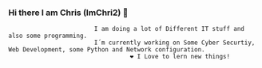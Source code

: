 ### Hi there I am Chris (ImChri2) 👋
                                                               
                            I am doing a lot of Different IT stuff and also some programming. 
                            I´m currently working on Some Cyber Securtiy, Web Development, some Python and Network configuration. 
                                      ❤️ I Love to lern new things!

<!--
**ImChri2/imchri2** is a ✨ _special_ ✨ repository because its `README.md` (this file) appears on your GitHub profile.

Here are some ideas to get you started:

- 🔭 I’m currently working on ...
- 🌱 I’m currently learning ...
- 👯 I’m looking to collaborate on ...
- 🤔 I’m looking for help with ...
- 💬 Ask me about ...
- 📫 How to reach me: ...
- 😄 Pronouns: ...
- ⚡ Fun fact: ...
-->
